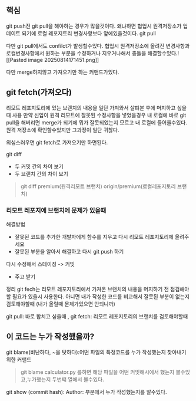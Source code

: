 ## 핵심
git push전 git pull을 해야하는 경우가 많을것이다. 왜냐하면 협업시 원격저장소가 업데이트 되기에 로컬 레포지토리 변경사항보다 앞에있을것이다.
git pull

다만 git pull에서도 confilct가 발생할수있다.
협업시 원격저장소에 올려진 변경사항과 로컬변경사항에서 원하는 부분을 수정하거나 지우거나해서 충돌을 해결할수있다.![[Pasted image 20250814171451.png]]

다만 merge하지않고 가져오기만 하는 커맨드가있다.

## git fetch(가져오다)
리모트 레포지토리에 있는 브랜치의 내용을 일단 가져와서 살펴본 후에 머지하고 싶을 때 사용
만약 신입이 원격 리모트에 잘못된 수정사항을 넣었을경우
내 로컬에 바로 git pull을 해버리면 merge가 되기에 뭐가 잘못되었는지 모르고 내 로컬에 들어올수있다. 원격 저장소에 확인할수있지만 그과정이 일단 귀찮다.

의심스러우면 git fetch로 가져오기만 하면된다.

git diff
- 두 커밋 간의 차이 보기
- 두 브랜치 간의 차이 보기
> git diff premium(원격리모트 브랜치) origin/premium(로컬레포지토리 브랜치)

### **리모트 레포지에 브랜치에 문제가 있을때**
해결방법
- 잘못된 코드를 추가한 개발자에게 함수를 지우고 다시 리모트 레포지토리에 올려주세요
- 잘못된 부분을 알아서 해결하고 다시 git push 하기

다시 수정해서 스테이징 -> 커밋 
- 주고 받기

정리 
git fech는 리모트 레포지토리에서 가져온 브랜치의 내용을 머지하기 전 점검해야할 필요가 있을시 사용한다.
아니면 내가 작성한 코드를 비교해서 잘못된 부분이 없는지 검토해야할때 (내가 올릴때 문제가있으면 안되니까)

git pull: 바로 합치고 싶을때 , git fetch: 리모트 레포지토리의 브랜치를 검토해야할때

## 이 코드는 누가 작성했을까?
git blame(비난하다, ~을 탓하다):어떤 파일의 특정코드를 누가 작성했는지 찾아내기 위한 커맨드
> git blame calculator.py 를하면 해당 파일을 어떤 커밋해시에서 했는지 볼수있고,누가했는지 두번쨰 열에서 볼수있다.

git show (commit hash): Author: 부분에서 누가 작성했는지를 알수있다.
